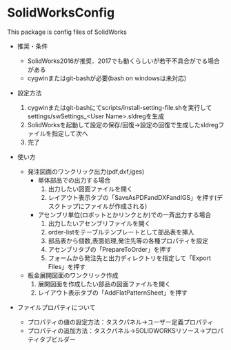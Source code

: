 # SolidWorksConfig
This package is config files of SolidWorks

- 推奨・条件
  - SolidWorks2016が推奨．2017でも動くらしいが若干不具合がでる場合がある
  - cygwinまたはgit-bashが必要(bash on windowsは未対応)

- 設定方法
  1. cygwinまたはgit-bashにてscripts/install-setting-file.shを実行してsettings/swSettings_\<User Name\>.sldregを生成
  1. SolidWorksを起動して設定の保存/回復→設定の回復で生成したsldregファイルを指定して次へ
  1. 完了

- 使い方
  - 発注図面のワンクリック出力(pdf,dxf,iges)
    - 単体部品での出力する場合
      1. 出力したい図面ファイルを開く
      1. レイアウト表示タブの「SaveAsPDFandDXFandIGS」を押す(デスクトップにファイルが作成される)
    - アセンブリ単位(ロボットとかリンクとか)での一斉出力する場合
      1. 出力したいアセンブリファイルを開く
      1. order-listをテーブルテンプレートとして部品表を挿入
      1. 部品表から個数,表面処理,発注先等の各種プロパティを設定
      1. アセンブリタブの「PrepareToOrder」を押す
      1. フォームから発注先と出力ディレクトリを指定して「Export Files」を押す
  - 板金展開図面のワンクリック作成
    1. 展開図面を作成したい部品の図面ファイルを開く
    1. レイアウト表示タブの「AddFlatPatternSheet」を押す

- ファイルプロパティについて
  - プロパティの値の設定方法：タスクパネル->ユーザー定義プロパティ
  - プロパティの追加方法：タスクパネル->SOLIDWORKSリソース->プロパティタブビルダー

